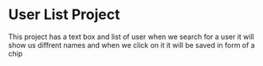 # User List Project

This project has a text box and list of user when we search for a user it will show us diffrent names and when we click on it it will be saved in form of a chip
